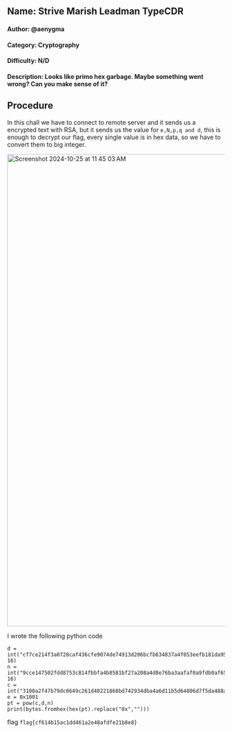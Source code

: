 ## Name: Strive Marish Leadman TypeCDR
#### Author: @aenygma
#### Category: Cryptography 
#### Difficulty: N/D
#### Description: Looks like primo hex garbage. Maybe something went wrong? Can you make sense of it?

## Procedure
In this chall we have to connect to remote server and it sends us a encrypted text with RSA, but it sends us the value for ```e,N,p,q and d```, this is enough to decrypt our flag, every single value is in hex data, so we have to convert them to big integer. 

<img width="1091" alt="Screenshot 2024-10-25 at 11 45 03 AM" src="https://github.com/user-attachments/assets/1694032f-0c06-41ed-9a2e-019e3a3cb4f3">


I wrote the following python code

```
d = int("cf7ce214f3a0728caf436cfe9074de74913d206bcfb634837a4f053eefb181da956931cc75016e84a5acc2f84a15a3a1b04239817f8471e40aca1cf2e758bd9a31766152706923463cf12fabda5fb9ef7f14798375321db837e9a3d7af4c3ae915001540bfba697865daf97124f4e587db7ee96bb23ca570b09a5936b483581", 16)
n = int("9cce147502fdd8753c814fbbfa4b8581bf27a208a4d8e76ba3aafaf0a9fdb0af65470f1576b0605f47c0129fdf8b90b1d77c706c9d350bd54ac378874956d3f266c0d180948358fde364c324e52a1c1ef743c84fe1854d18a826308092fa635454fd23d8922ec81f1c0da647ede54b492ff305e347063b2c5d6051547fbb4efd", 16)
c = int("3100a2f47b79dc0649c261d40221868bd742934dba4a6d11b5d64806d7f5da488afe33a21f3383e0efda268f32ba4d96ff305fc958d9ffd365bfc3eead332646cf3d19b2cac4ea409b2ebcc6ae7e4ce8eefd3a8d6de216c4afc81c10364277f1402d72e16a18b2282cf91414f3135f0847937d73d32c1282f1469cc59cd51ee3",16)
e = 0x1001
pt = pow(c,d,n)
print(bytes.fromhex(hex(pt).replace("0x","")))
```

flag ```flag{cf614b15ac1dd461a2e48afdfe21b8e8}```
